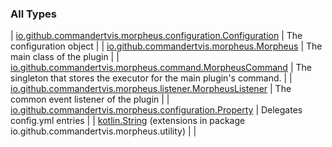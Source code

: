 

### All Types

| [io.github.commandertvis.morpheus.configuration.Configuration](../io.github.commandertvis.morpheus.configuration/-configuration/index.md) | The configuration object |
| [io.github.commandertvis.morpheus.Morpheus](../io.github.commandertvis.morpheus/-morpheus/index.md) | The main class of the plugin |
| [io.github.commandertvis.morpheus.command.MorpheusCommand](../io.github.commandertvis.morpheus.command/-morpheus-command/index.md) | The singleton that stores the executor for the main plugin's command. |
| [io.github.commandertvis.morpheus.listener.MorpheusListener](../io.github.commandertvis.morpheus.listener/-morpheus-listener/index.md) | The common event listener of the plugin |
| [io.github.commandertvis.morpheus.configuration.Property](../io.github.commandertvis.morpheus.configuration/-property/index.md) | Delegates config.yml entries |
| [kotlin.String](../io.github.commandertvis.morpheus.utility/kotlin.-string/index.md) (extensions in package io.github.commandertvis.morpheus.utility) |  |

